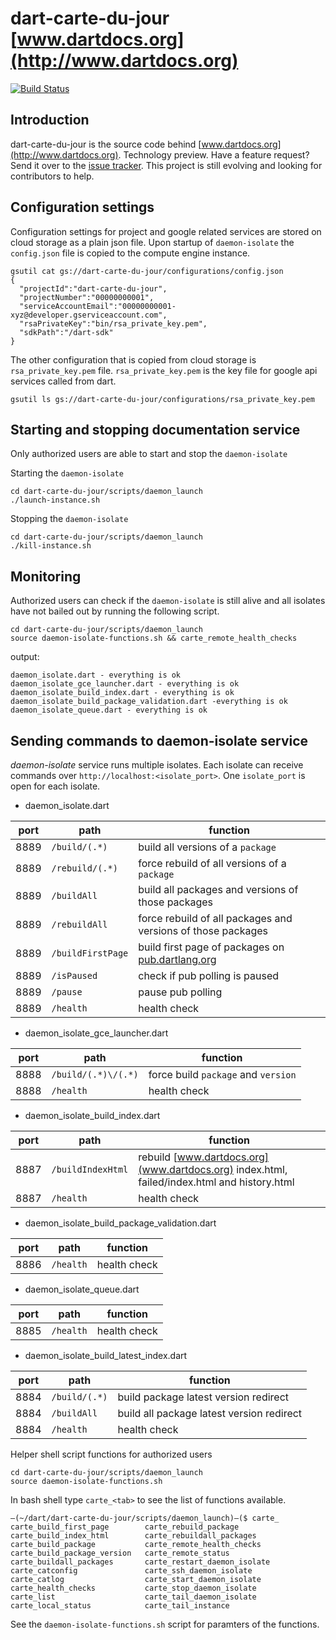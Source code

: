 dart-carte-du-jour [www.dartdocs.org](http://www.dartdocs.org)
==================

[![Build Status](https://drone.io/github.com/financeCoding/dart-carte-du-jour/status.png)](https://drone.io/github.com/financeCoding/dart-carte-du-jour/latest)

Introduction
--

dart-carte-du-jour is the source code behind [www.dartdocs.org](http://www.dartdocs.org). Technology preview. Have a feature request? Send it over to the [issue tracker](https://github.com/financeCoding/dart-carte-du-jour/issues/new). This project is still evolving and looking for contributors to help. 

Configuration settings
--

Configuration settings for project and google related services are stored on 
cloud storage as a plain json file. Upon startup of `daemon-isolate` the
`config.json` file is copied to the compute engine instance. 

```
gsutil cat gs://dart-carte-du-jour/configurations/config.json
{
  "projectId":"dart-carte-du-jour",
  "projectNumber":"00000000001",
  "serviceAccountEmail":"00000000001-xyz@developer.gserviceaccount.com",
  "rsaPrivateKey":"bin/rsa_private_key.pem",
  "sdkPath":"/dart-sdk"
}
```

The other configuration that is copied from cloud storage is `rsa_private_key.pem` file.
`rsa_private_key.pem` is the key file for google api services called from dart. 

```
gsutil ls gs://dart-carte-du-jour/configurations/rsa_private_key.pem
```

Starting and stopping documentation service
--

Only authorized users are able to start and stop the `daemon-isolate`

Starting the `daemon-isolate`

```shell 
cd dart-carte-du-jour/scripts/daemon_launch
./launch-instance.sh
```

Stopping the `daemon-isolate`

```shell 
cd dart-carte-du-jour/scripts/daemon_launch
./kill-instance.sh
```

Monitoring
--

Authorized users can check if the `daemon-isolate` is still alive and all
isolates have not bailed out by running the following script. 

```shell
cd dart-carte-du-jour/scripts/daemon_launch
source daemon-isolate-functions.sh && carte_remote_health_checks
```

output:

```
daemon_isolate.dart - everything is ok
daemon_isolate_gce_launcher.dart - everything is ok
daemon_isolate_build_index.dart - everything is ok
daemon_isolate_build_package_validation.dart -everything is ok
daemon_isolate_queue.dart - everything is ok
```

Sending commands to daemon-isolate service
---

*daemon-isolate* service runs multiple isolates. Each isolate can receive 
commands over `http://localhost:<isolate_port>`. One `isolate_port` is open for
each isolate. 

- daemon_isolate.dart 

port | path | function
--- | --- | ---
8889 | `/build/(.*)` | build all versions of a `package`
8889 | `/rebuild/(.*)` | force rebuild of all versions of a `package`
8889 | `/buildAll` | build all packages and versions of those packages
8889 | `/rebuildAll` | force rebuild of all packages and versions of those packages
8889 | `/buildFirstPage` | build first page of packages on [pub.dartlang.org](http://pub.dartlang.org/)
8889 | `/isPaused` | check if pub polling is paused
8889 | `/pause` | pause pub polling
8889 | `/health` | health check 

- daemon_isolate_gce_launcher.dart 

port | path | function
--- | --- | ---
8888 | `/build/(.*)\/(.*)` | force build `package` and `version`
8888 | `/health` | health check 

- daemon_isolate_build_index.dart 

port | path | function
--- | --- | ---
 8887 | `/buildIndexHtml` | rebuild [www.dartdocs.org](www.dartdocs.org) index.html, failed/index.html and history.html 
 8887 | `/health` | health check 


- daemon_isolate_build_package_validation.dart

port | path | function
--- | --- | ---
 8886 | `/health` | health check 


- daemon_isolate_queue.dart 

port | path | function
--- | --- | ---
 8885 | `/health` | health check 
 
 
- daemon_isolate_build_latest_index.dart 

port | path | function
--- | --- | ---
 8884 | `/build/(.*)` | build package latest version redirect
 8884 | `/buildAll` | build all package latest version redirect 
 8884 | `/health` | health check   


Helper shell script functions for authorized users

```shell
cd dart-carte-du-jour/scripts/daemon_launch
source daemon-isolate-functions.sh
```

In bash shell type `carte_<tab>` to see the list of functions available. 

```
–(~/dart/dart-carte-du-jour/scripts/daemon_launch)–($ carte_
carte_build_first_page        carte_rebuild_package
carte_build_index_html        carte_rebuildall_packages
carte_build_package           carte_remote_health_checks
carte_build_package_version   carte_remote_status
carte_buildall_packages       carte_restart_daemon_isolate
carte_catconfig               carte_ssh_daemon_isolate
carte_catlog                  carte_start_daemon_isolate
carte_health_checks           carte_stop_daemon_isolate
carte_list                    carte_tail_daemon_isolate
carte_local_status            carte_tail_instance
``` 

See the `daemon-isolate-functions.sh` script for paramters of the functions. 
